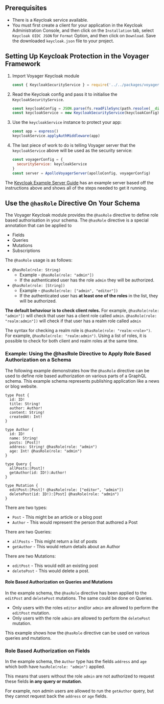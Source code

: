 ## Prerequisites

- There is a Keycloak service available.
- You must first create a client for your application in the Keycloak Administration Console, and then click on the `Installation` tab, select `Keycloak OIDC JSON` for `Format` Option, and then click on `Download`. Save the downloaded `keycloak.json` file to your project.

## Setting Up Keycloak Protection in the Voyager Framework

1. Import Voyager Keycloak module
    ```javascript
    const { KeycloakSecurityService } = require('../../packages/voyager-keycloak')
    ```
2. Read the Keycloak config and pass it to initialise the `KeycloakSecurityService`.
    ```javascript
    const keycloakConfig = JSON.parse(fs.readFileSync(path.resolve(__dirname, './path/to/keycloak.json')))
    const keycloakService = new KeycloakSecurityService(keycloakConfig)
    ```
3. Use the `keycloakService` instance to protect your app:
    ```javascript
    const app = express()
    keycloakService.applyAuthMiddleware(app)
    ```
4. The last piece of work to do is telling Voyager server that the `keycloakService` above will be used as the security service:
    ```javascript
    const voyagerConfig = {
      securityService: keycloakService
    }
    const server = ApolloVoyagerServer(apolloConfig, voyagerConfig)
    ```

The [Keycloak Example Server Guide](https://github.com/aerogear/voyager-server/blob/master/doc/guides/examples.md#keycloak-example) has an example server based off the instructions above and shows all of the steps needed to get it running.

## Use the `@hasRole` Directive On Your Schema

The Voyager Keycloak module provides the `@hasRole` directive to define role based authorisation in your schema. The `@hasRole` directive is a special annotation that can be applied to

* Fields
* Queries
* Mutations
* Subscriptions

The `@hasRole` usage is as follows:

* `@hasRole(role: String)`
  * Example - `@hasRole(role: "admin"])`
  * If the authenticated user has the role `admin` they will be authorized.
* `@hasRole(role: [String])`
  * Example - `@hasRole(role: ["admin", "editor"])`
  * If the authenticated user has **at least one of the roles** in the list, they will be authorized.

**The default behaviour is to check client roles.** For example, `@hasRole(role: "admin"])` will check that user has a client role called `admin`. `@hasRole(role: "realm:admin"])` will check if that user has a realm role called `admin` 

The syntax for checking a realm role is `@hasRole(role: "realm:<role>")`. For example, `@hasRole(role: "realm:admin")`. Using a list of roles, it is possible to check for both client and realm roles at the same time.

### Example: Using the @hasRole Directive to Apply Role Based Authorization on a Schema

The following example demonstrates how the `@hasRole` directive can be used to define role based authorization on various parts of a GraphQL schema. This example schema represents publishing application like a news or blog website.

```
type Post {
  id: ID!
  title: String!
  author: Author!
  content: String!
  createdAt: Int!
}

type Author {
  id: ID!
  name: String!
  posts: [Post]!
  address: String! @hasRole(role: "admin")
  age: Int! @hasRole(role: "admin")
}

type Query {
  allPosts:[Post]!
  getAuthor(id: ID!):Author!
}

type Mutation {
  editPost:[Post]! @hasRole(role: ["editor", "admin"])
  deletePost(id: ID!):[Post] @hasRole(role: "admin")
}
```

There are two types:

* `Post` - This might be an article or a blog post
* `Author` - This would represent the person that authored a Post

There are two Queries:

* `allPosts` - This might return a list of posts
* `getAuthor` - This would return details about an Author

There are two Mutations:

* `editPost` - This would edit an existing post
* `deletePost` - This would delete a post.

#### Role Based Authorization on Queries and Mutations

In the example schema, the `@hasRole` directive has been applied to the `editPost` and `deletePost` mutations. The same could be done on Queries.

* Only users with the roles `editor` and/or `admin` are allowed to perform the `editPost` mutation.
* Only users with the role `admin` are allowed to perform the `deletePost` mutation.

This example shows how the `@hasRole` directive can be used on various queries and mutations.

### Role Based Authorization on Fields

In the example schema, the `Author` type has the fields `address` and `age` which both have `hasRole(role: "admin")` applied. 

This means that users without the role `admin` are not authorized to request these fields **in any query or mutation**.

For example, non admin users are allowed to run the `getAuthor` query, but they cannot request back the `address` or `age` fields.




